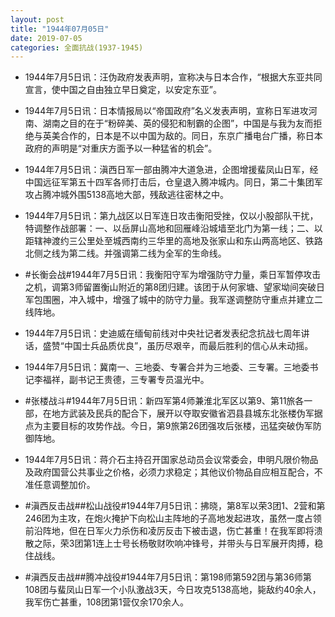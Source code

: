 ```yaml
---
layout: post
title: "1944年07月05日"
date: 2019-07-05
categories: 全面抗战(1937-1945)
---
```


<meta name="referrer" content="no-referrer" />

- 1944年7月5日讯：汪伪政府发表声明，宣称决与日本合作，“根据大东亚共同宣言，使中国之自由独立早日奠定，以安定东亚”。 

- 1944年7月5日讯：日本情报局以“帝国政府”名义发表声明，宣称日军进攻河南、湖南之目的在于“粉碎美、英的侵犯和制霸的企图”，中国是与我为友而拒绝与英美合作的，日本是不以中国为敌的。同日，东京广播电台广播，称日本政府的声明是“对重庆方面予以一种猛省的机会”。 

- 1944年7月5日讯：滇西日军一部由腾冲大道急进，企图增援蜚凤山日军，经中国远征军第五十四军各师打击后，仓皇退入腾冲城内。同日，第二十集团军攻占腾冲城外围5138高地大部，残敌逃往密林之中。 

- 1944年7月5日讯：第九战区以日军连日攻击衡阳受挫，仅以小股部队干扰，特调整作战部署：一、以岳屏山高地和回雁峰沿城墙至北门为第一线；二、以距辖神渡约三公里处至城西南约三华里的高地及张家山和东山两高地区、铁路北侧之线为第二线。并强调第二线为全军的生命线。 

- #长衡会战#1944年7月5日讯：我衡阳守军为增强防守力量，乘日军暂停攻击之机，调第3师留置衡山附近的第8团归建。该团于从何家塘、望家坳间突破日军包围圈，冲入城中，增强了城中的防守力量。我军遂调整防守重点并建立二线阵地。 

- 1944年7月5日讯：史迪威在缅甸前线对中央社记者发表纪念抗战七周年讲话，盛赞“中国士兵品质优良”，虽历尽艰辛，而最后胜利的信心从未动摇。 

- 1944年7月5日讯：冀南一、三地委、专署合并为三地委、三专署。三地委书记李福祥，副书记王贵德，三专署专员温光中。 

- #张楼战斗#1944年7月5日讯：新四军第4师兼淮北军区以第9、第11旅各一部，在地方武装及民兵的配合下，展开以夺取安徽省泗县县城东北张楼伪军据点为主要目标的攻势作战。今日，第9旅第26团强攻后张楼，迅猛突破伪军防御阵地。 

- 1944年7月5日讯：蒋介石主持召开国家总动员会议常委会，申明凡限价物品及政府国营公共事业之价格，必须力求稳定；其他议价物品自应相互配合，不准任意调整加价。 

- #滇西反击战##松山战役#1944年7月5日讯：拂晓，第8军以荣3团1、2营和第246团为主攻，在炮火掩护下向松山主阵地的子高地发起进攻，虽然一度占领前沿阵地，但在日军火力杀伤和凌厉反击下被击退，伤亡甚重！在我军即将溃散之际，荣3团第1连上士号长杨敬财吹响冲锋号，并带头与日军展开肉搏，稳住战线。 

- #滇西反击战##腾冲战役#1944年7月5日讯：第198师第592团与第36师第108团与蜚凤山日军一个小队激战3天，今日攻克5138高地，毙敌约40余人，我军伤亡甚重，108团第1营仅余170余人。 

